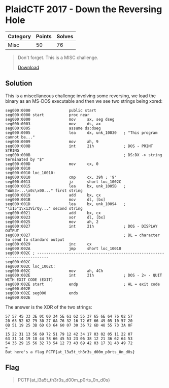 # PlaidCTF 2017 - Down the Reversing Hole

| Category | Points | Solves |
| -------- |--------| -------|
| Misc     | 50     | 76     |

> Don't forget. This is a MISC challenge. 
> 
> [Download](reversing-hole_c344571f488311a2553d2cbac6fa0d35.exe)

## Solution

This is a miscellaneous challenge involving some reversing, we load the binary as an MS-DOS executable and then we see two strings being xored:

```
seg000:0000                 public start
seg000:0000 start           proc near
seg000:0000                 mov     ax, seg dseg
seg000:0003                 mov     ds, ax
seg000:0005                 assume ds:dseg
seg000:0005                 lea     dx, unk_10030   ; "This program cannot be..."
seg000:0009                 mov     ah, 9
seg000:000B                 int     21h             ; DOS - PRINT STRING
seg000:000B                                         ; DS:DX -> string terminated by "$"
seg000:000D                 mov     cx, 0
seg000:0010
seg000:0010 loc_10010:
seg000:0010                 cmp     cx, 39h ; '9'
seg000:0013                 jz      short loc_1002C
seg000:0015                 lea     bx, unk_1005B   ; "WWE3>...\x0c\x00..." first string
seg000:0019                 add     bx, cx
seg000:001B                 mov     dl, [bx]
seg000:001D                 lea     bx, unk_10094   ; "\x15"1\x13VirQy..." second string
seg000:0021                 add     bx, cx
seg000:0023                 xor     dl, [bx]
seg000:0025                 mov     ah, 2
seg000:0027                 int     21h             ; DOS - DISPLAY OUTPUT
seg000:0027                                         ; DL = character to send to standard output
seg000:0029                 inc     cx
seg000:002A                 jmp     short loc_10010
seg000:002C ; ---------------------------------------------------------------------------
seg000:002C
seg000:002C loc_1002C:
seg000:002C                 mov     ah, 4Ch
seg000:002E                 int     21h             ; DOS - 2+ - QUIT WITH EXIT CODE (EXIT)
seg000:002E start           endp                    ; AL = exit code
seg000:002E
seg000:002E seg000          ends
seg000:002E
```

The answer is the XOR of the two strings:

```
57 57 45 33 3E 0C 00 34 5E 61 62 55 37 65 6E 64 76 02 57
20 65 52 62 79 30 27 0A 76 32 16 72 67 66 49 05 10 57 20
0B 51 19 25 3B 6D 03 64 60 07 30 36 72 6D 48 55 73 3A 0F 
^
15 22 31 13 56 69 72 51 79 12 42 34 17 03 02 05 11 22 07
63 31 14 19 18 44 78 66 45 53 23 06 38 12 21 36 62 64 53
54 35 29 15 56 32 73 54 12 73 43 69 42 03 17 31 43 49 72
=
But here's a flag PCTF{at_l3a5t_th3r3s_d00m_p0rts_0n_d0s}
```

## Flag
> PCTF{at_l3a5t_th3r3s_d00m_p0rts_0n_d0s}